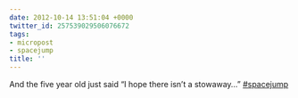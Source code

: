 ```yaml
---
date: 2012-10-14 13:51:04 +0000
twitter_id: 257539029506076672
tags:
- micropost
- spacejump
title: ''
---
```


And the five year old just said “I hope there isn’t a stowaway…” [#spacejump](https://twitter.com/hashtag/spacejump)
